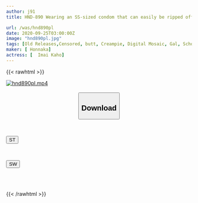 ```yaml
---
author: j91
title: HND-890 Wearing an SS-sized condom that can easily be ripped off by a gal who doesn't want to be raw, we creampied her from behind without permission! Even more impregnating rush Kaho Imai

url: /was/hnd890pl
date: 2020-09-25T03:00:00Z
image: "hnd890pl.jpg"
tags: [Old Releases,Censored, butt, Creampie, Digital Mosaic, Gal, School Girls, Solowork, Sun tan]
maker: [ Honnaka]
actress: [  Imai Kaho]
---
```



{{< rawhtml >}}

<div class="video" data-videoid="DzYzRb3mOJIk1w7">
    <a href="javascript:;">
        <img src="/was/hnd890pl/hnd890pl.jpg" width="WIDTH" height="HEIGHT" alt="hnd890pl.mp4" loading="lazy">
    </a>
</div>

<script type="text/javascript" src="https://j91.asia/asset/on-demand-st.js"></script>

<br>
  <link rel="stylesheet" href="https://j91.asia/asset/bs5.css">
  
  <center>
  <button class="btn btn-primary" type="button" data-bs-toggle="collapse" data-bs-target=".multi-collapse" aria-expanded="false" aria-controls="multiCollapseExample1 multiCollapseExample2"><h2>Download</h2></button></center>
</p>
<div class="row">
  <div class="col">
    <div class="collapse multi-collapse" id="multiCollapseExample1">
      <div class="card card-body">
	      	      <br>
<div class="buttons">  
<p><a href="https://streamtape.to/v/DzYzRb3mOJIk1w7" target="_blank"><button class="btn-hover color-3"><i class="fa fa-download"></i> ST</button></a></p></div>
    </div>
  </div>
</div>
  <div class="col">
    <div class="collapse multi-collapse" id="multiCollapseExample2">
      <div class="card card-body">
	      <br>
<div class="buttons">
<p><a href="https://asnwish.com/dj6gwf8rthx5" target="_blank"><button class="btn-hover color-2"><i class="fa fa-download"></i> SW</button></a></p></div>
<br><br>
      </div>
    </div>
  </div>
</div>

{{< /rawhtml >}}